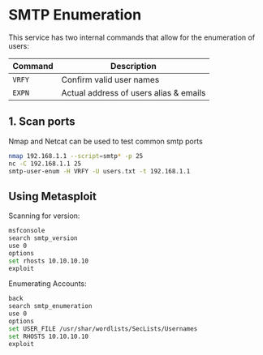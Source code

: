 # SMTP Enumeration
This service has two internal commands that allow for the enumeration of users:

| Command | Description |
| ------- | ----------- |
| `VRFY` | Confirm valid user names |
| `EXPN` | Actual address of users alias  & emails |

## 1. Scan ports
Nmap and Netcat can be used to test common smtp ports

```sh
nmap 192.168.1.1 --script=smtp* -p 25
nc -C 192.168.1.1 25 
smtp-user-enum -H VRFY -U users.txt -t 192.168.1.1
```

## Using Metasploit

Scanning for version:
```sh
msfconsole
search smtp_version
use 0
options
set rhosts 10.10.10.10
exploit
```

Enumerating Accounts:
```sh
back
search smtp_enumeration
use 0
options
set USER_FILE /usr/shar/wordlists/SecLists/Usernames
set RHOSTS 10.10.10.10
exploit
```
